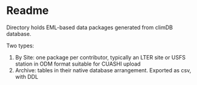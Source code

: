 # Readme
Directory holds EML-based data packages generated from climDB database.

Two types: 
1. By Site: one package per contributor, typically an LTER site or USFS station in ODM format suitable for CUASHI upload
1. Archive: tables in their native database arrangement. Exported as csv, with DDL

